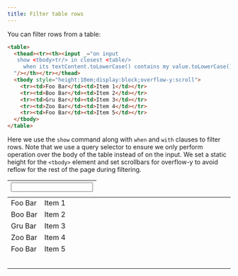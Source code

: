 ```yaml
---
title: Filter table rows
---
```


You can filter rows from a table:

```html
<table>
  <thead><tr><th><input _="on input
   show <tbody>tr/> in closest <table/>
     when its textContent.toLowerCase() contains my value.toLowerCase()
  "/></th></tr></thead>
  <tbody style="height:10em;display:block;overflow-y:scroll">
    <tr><td>Foo Bar</td><td>Item 1</td></tr>
    <tr><td>Boo Bar</td><td>Item 2</td></tr>
    <tr><td>Gru Bar</td><td>Item 3</td></tr>
    <tr><td>Zoo Bar</td><td>Item 4</td></tr>
    <tr><td>Foo Bar</td><td>Item 5</td></tr>
  </tbody>
</table>
```

Here we use the `show` command along with `when` and `with` clauses to filter
rows. Note that we use a query selector to ensure we only perform operation
over the body of the table instead of on the input. We set a static height for
the `<tbody>` element and set scrollbars for overflow-y to avoid reflow for the
rest of the page during filtering.

<table>
  <thead><tr><th><input _="on input
   show <tbody>tr/> in closest <table/>
     when its textContent.toLowerCase() contains my value.toLowerCase()
  "/></th></tr></thead>
  <tbody style="height:10em;display:block;overflow-y:scroll">
    <tr><td>Foo Bar</td><td>Item 1</td></tr>
    <tr><td>Boo Bar</td><td>Item 2</td></tr>
    <tr><td>Gru Bar</td><td>Item 3</td></tr>
    <tr><td>Zoo Bar</td><td>Item 4</td></tr>
    <tr><td>Foo Bar</td><td>Item 5</td></tr>
  </tbody>
</table>

